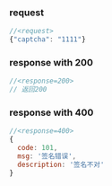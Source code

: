### request

```js
//<request>
{"captcha": "1111"}

```

### response with 200

```js
//<response=200>
// 返回200

```

### response with 400

```js
//<response=400>
{
  code: 101,
  msg: '签名错误',
  description: '签名不对'
}

```
